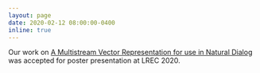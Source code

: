 ```yaml
---
layout: page
date: 2020-02-12 08:00:00-0400
inline: true
---
```


Our work on  [A Multistream Vector Representation for use in Natural Dialog](https://arxiv.org/abs/1912.10160/) was accepted for poster presentation at LREC 2020.
